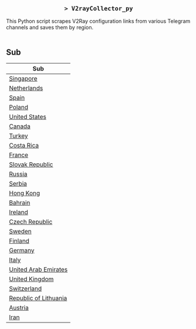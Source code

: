 <h3 align="center">
    <samp>&gt; V2rayCollector_py</samp>
</h3>

This Python script scrapes V2Ray configuration links from various Telegram channels and saves them by region.
<br>
<br>
## Sub
| Sub |
|-----|
| [Singapore](https://raw.githubusercontent.com/freetomaid/Vxray-country/main/sub/Singapore/config.txt) |
| [Netherlands](https://raw.githubusercontent.com/freetomaid/Vxray-country/main/sub/Netherlands/config.txt) |
| [Spain](https://raw.githubusercontent.com/freetomaid/Vxray-country/main/sub/Spain/config.txt) |
| [Poland](https://raw.githubusercontent.com/freetomaid/Vxray-country/main/sub/Poland/config.txt) |
| [United States](https://raw.githubusercontent.com/freetomaid/Vxray-country/main/sub/United%20States/config.txt) |
| [Canada](https://raw.githubusercontent.com/freetomaid/Vxray-country/main/sub/Canada/config.txt) |
| [Turkey](https://raw.githubusercontent.com/freetomaid/Vxray-country/main/sub/Turkey/config.txt) |
| [Costa Rica](https://raw.githubusercontent.com/freetomaid/Vxray-country/main/sub/Costa%20Rica/config.txt) |
| [France](https://raw.githubusercontent.com/freetomaid/Vxray-country/main/sub/France/config.txt) |
| [Slovak Republic](https://raw.githubusercontent.com/freetomaid/Vxray-country/main/sub/Slovak%20Republic/config.txt) |
| [Russia](https://raw.githubusercontent.com/freetomaid/Vxray-country/main/sub/Russia/config.txt) |
| [Serbia](https://raw.githubusercontent.com/freetomaid/Vxray-country/main/sub/Serbia/config.txt) |
| [Hong Kong](https://raw.githubusercontent.com/freetomaid/Vxray-country/main/sub/Hong%20Kong/config.txt) |
| [Bahrain](https://raw.githubusercontent.com/freetomaid/Vxray-country/main/sub/Bahrain/config.txt) |
| [Ireland](https://raw.githubusercontent.com/freetomaid/Vxray-country/main/sub/Ireland/config.txt) |
| [Czech Republic](https://raw.githubusercontent.com/freetomaid/Vxray-country/main/sub/Czech%20Republic/config.txt) |
| [Sweden](https://raw.githubusercontent.com/freetomaid/Vxray-country/main/sub/Sweden/config.txt) |
| [Finland](https://raw.githubusercontent.com/freetomaid/Vxray-country/main/sub/Finland/config.txt) |
| [Germany](https://raw.githubusercontent.com/freetomaid/Vxray-country/main/sub/Germany/config.txt) |
| [Italy](https://raw.githubusercontent.com/freetomaid/Vxray-country/main/sub/Italy/config.txt) |
| [United Arab Emirates](https://raw.githubusercontent.com/freetomaid/Vxray-country/main/sub/United%20Arab%20Emirates/config.txt) |
| [United Kingdom](https://raw.githubusercontent.com/freetomaid/Vxray-country/main/sub/United%20Kingdom/config.txt) |
| [Switzerland](https://raw.githubusercontent.com/freetomaid/Vxray-country/main/sub/Switzerland/config.txt) |
| [Republic of Lithuania](https://raw.githubusercontent.com/freetomaid/Vxray-country/main/sub/Republic%20of%20Lithuania/config.txt) |
| [Austria](https://raw.githubusercontent.com/freetomaid/Vxray-country/main/sub/Austria/config.txt) |
| [Iran](https://raw.githubusercontent.com/freetomaid/Vxray-country/main/sub/Iran/config.txt) |



















































































































































































































































































































































































































































































































































































































































































































































































































































































































































































































































































































































































































































































































































































































































































































































































































































































































































































































































































































































































































































































































































































































































































































































































































































































































































































































































































































































































































































































































































































































































































































































































































































































































































































































































































































































































































































































































































































































































































































































































































































































